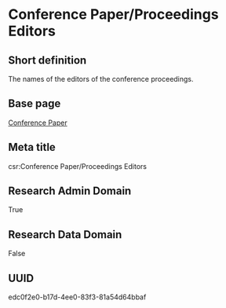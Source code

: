 # Conference Paper/Proceedings Editors
## Short definition
The names of the editors of the conference proceedings.
## Base page
[Conference Paper](https://github.com/EuroCRIS/CASRAI-Dictionairies/blob/main/Objects/Conference%20Paper.md)
## Meta title
csr:Conference Paper/Proceedings Editors
## Research Admin Domain
True
## Research Data Domain
False
## UUID
edc0f2e0-b17d-4ee0-83f3-81a54d64bbaf

